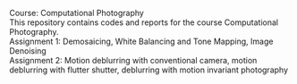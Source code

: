 Course: Computational Photography <br>
This repository contains codes and reports for the course Computational Photography.<br>
Assignment 1: Demosaicing, White Balancing and Tone Mapping, Image Denoising<br>
Assignment 2: Motion deblurring with conventional camera, motion deblurring with flutter shutter, deblurring with motion invariant photography

